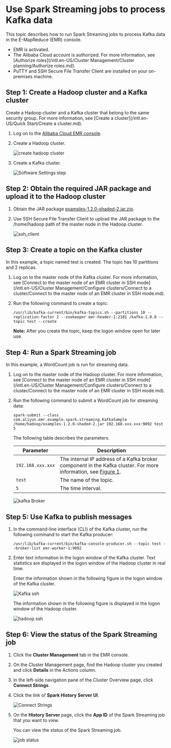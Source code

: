 # Use Spark Streaming jobs to process Kafka data

This topic describes how to run Spark Streaming jobs to process Kafka data in the E-MapReduce \(EMR\) console.

-   EMR is activated.
-   The Alibaba Cloud account is authorized. For more information, see [Authorize roles](/intl.en-US/Cluster Management/Cluster planning/Authorize roles.md).
-   PuTTY and SSH Secure File Transfer Client are installed on your on-premises machine.

## Step 1: Create a Hadoop cluster and a Kafka cluster

Create a Hadoop cluster and a Kafka cluster that belong to the same security group. For more information, see [Create a cluster](/intl.en-US/Quick Start/Create a cluster.md).

1.  Log on to the [Alibaba Cloud EMR console](https://emr.console.aliyun.com/).

2.  Create a Hadoop cluster.

    ![create hadoop cluster](https://static-aliyun-doc.oss-accelerate.aliyuncs.com/assets/img/en-US/4307136061/p52748.png)

3.  Create a Kafka cluster.

    ![Software Settings step](https://static-aliyun-doc.oss-accelerate.aliyuncs.com/assets/img/en-US/4307136061/p52756.png)


## Step 2: Obtain the required JAR package and upload it to the Hadoop cluster

1.  Obtain the JAR package [examples-1.2.0-shaded-2.jar.zip](http://docs-aliyun.cn-hangzhou.oss.aliyun-inc.com/assets/attach/126974/cn_zh/1563960119361/examples-1.2.0-shaded-2.jar.zip).

2.  Use SSH Secure File Transfer Client to upload the JAR package to the /home/hadoop path of the master node in the Hadoop cluster.

    ![ssh_client](https://static-aliyun-doc.oss-accelerate.aliyuncs.com/assets/img/en-US/9409794061/p135108.png)


## Step 3: Create a topic on the Kafka cluster

In this example, a topic named test is created. The topic has 10 partitions and 2 replicas.

1.  Log on to the master node of the Kafka cluster. For more information, see [Connect to the master node of an EMR cluster in SSH mode](/intl.en-US/Cluster Management/Configure clusters/Connect to a cluster/Connect to the master node of an EMR cluster in SSH mode.md).

2.  Run the following command to create a topic:

    ```
    /usr/lib/kafka-current/bin/kafka-topics.sh --partitions 10 --replication-factor 2 --zookeeper emr-header-1:2181 /kafka-1.0.0 --topic test --create
    ```

    **Note:** After you create the topic, keep the logon window open for later use.


## Step 4: Run a Spark Streaming job

In this example, a WordCount job is run for streaming data.

1.  Log on to the master node of the Hadoop cluster. For more information, see [Connect to the master node of an EMR cluster in SSH mode](/intl.en-US/Cluster Management/Configure clusters/Connect to a cluster/Connect to the master node of an EMR cluster in SSH mode.md).

2.  Run the following command to submit a WordCount job for streaming data:

    ```
    spark-submit --class com.aliyun.emr.example.spark.streaming.KafkaSample  /home/hadoop/examples-1.2.0-shaded-2.jar 192.168.xxx.xxx:9092 test 5
    ```

    The following table describes the parameters.

    |Parameter|Description|
    |---------|-----------|
    |`192.168.xxx.xxx`|The internal IP address of a Kafka broker component in the Kafka cluster. For more information, see [Figure 1](#fig_q4m_t9y_c1d).|
    |`test`|The name of the topic.|
    |`5`|The time interval.|

    ![kafka Broker](../images/p52814.png "List of components in the Kafka cluster")


## Step 5: Use Kafka to publish messages

1.  In the command-line interface \(CLI\) of the Kafka cluster, run the following command to start the Kafka producer:

    ```
    /usr/lib/kafka-current/bin/kafka-console-producer.sh --topic test --broker-list emr-worker-1:9092
    ```

2.  Enter text information in the logon window of the Kafka cluster. Text statistics are displayed in the logon window of the Hadoop cluster in real time.

    Enter the information shown in the following figure in the logon window of the Kafka cluster.

    ![Kafka ssh](https://static-aliyun-doc.oss-accelerate.aliyuncs.com/assets/img/en-US/9409794061/p135102.png)

    The information shown in the following figure is displayed in the logon window of the Hadoop cluster.

    ![hadoop ssh](https://static-aliyun-doc.oss-accelerate.aliyuncs.com/assets/img/en-US/4307136061/p135103.png)


## Step 6: View the status of the Spark Streaming job

1.  Click the **Cluster Management** tab in the EMR console.

2.  On the Cluster Management page, find the Hadoop cluster you created and click **Details** in the Actions column.

3.  In the left-side navigation pane of the Cluster Overview page, click **Connect Strings**.

4.  Click the link of **Spark History Server UI**.

    ![Connect Strings](https://static-aliyun-doc.oss-accelerate.aliyuncs.com/assets/img/1068351/156879433652852_en-US.png)

5.  On the **History Server** page, click the **App ID** of the Spark Streaming job that you want to view.

    You can view the status of the Spark Streaming job.

    ![job status](https://static-aliyun-doc.oss-accelerate.aliyuncs.com/assets/img/en-US/4307136061/p135106.png)


